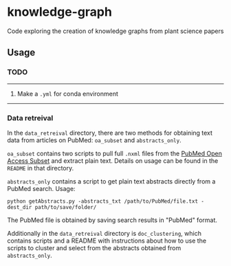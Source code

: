 # knowledge-graph
Code exploring the creation of knowledge graphs from plant science papers
## Usage
### TODO
--------
1. Make a `.yml` for conda environment
--------
### Data retreival 
In the `data_retreival` directory, there are two methods for obtaining text data from articles on PubMed: `oa_subset` and `abstracts_only`. 
>
`oa_subset` contains two scripts to pull full `.nxml` files from the [PubMed Open Access Subset](https://www.ncbi.nlm.nih.gov/pmc/tools/openftlist/) and extract plain text. Details on usage can be found in the `README` in that directory.
>
`abstracts_only` contains a script to get plain text abstracts directly from a PubMed search. Usage: 
```
python getAbstracts.py -abstracts_txt /path/to/PubMed/file.txt -dest_dir path/to/save/folder/
```
The PubMed file is obtained by saving search results in "PubMed" format.
>
Additionally in the `data_retreival` directory is `doc_clustering`, which contains scripts and a README with instructions about how to use the scripts to cluster and select from the abstracts obtained from `abstracts_only`. 
